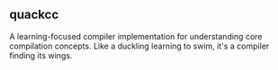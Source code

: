 ## quackcc

A learning-focused compiler implementation for understanding core compilation concepts. Like a duckling learning to swim, it's a compiler finding its wings.
